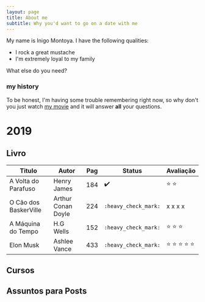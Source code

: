 ```yaml
---
layout: page
title: About me
subtitle: Why you'd want to go on a date with me
---
```


My name is Inigo Montoya. I have the following qualities:

- I rock a great mustache
- I'm extremely loyal to my family

What else do you need?

### my history

To be honest, I'm having some trouble remembering right now, so why don't you just watch [my movie](http://en.wikipedia.org/wiki/The_Princess_Bride_%28film%29) and it will answer **all** your questions.

# 2019

## **Livro**
    
| Titulo | Autor | Pag | Status | Avaliação |
|--------|-------|-----|--------|-----------|
|A Volta do Parafuso | Henry James | 184 |   ✔️   |  :star:  :star: |
|O Cão dos BaskerVille | Arthur Conan Doyle |224| `:heavy_check_mark:` |  x  x  x  x |
|A Máquina do Tempo | H.G Wells | 152 | `:heavy_check_mark:` | :star: :star: :star:   |
| Elon Musk         | Ashlee Vance | 433 | `:heavy_check_mark:` | :star: :star: :star: :star: :star:   |



## **Cursos**

## **Assuntos para Posts**

